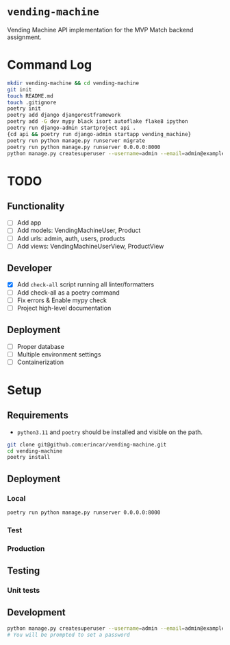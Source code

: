# `vending-machine`
Vending Machine API implementation for the MVP Match backend assignment.

# Command Log

```sh
mkdir vending-machine && cd vending-machine
git init
touch README.md
touch .gitignore
poetry init
poetry add django djangorestframework
poetry add -G dev mypy black isort autoflake flake8 ipython
poetry run django-admin startproject api .
{cd api && poetry run django-admin startapp vending_machine}
poetry run python manage.py runserver migrate
poetry run python manage.py runserver 0.0.0.0:8000
python manage.py createsuperuser --username=admin --email=admin@example.com
```

# TODO

## Functionality
- [ ] Add app
- [ ] Add models: VendingMachineUser, Product
- [ ] Add urls: admin, auth, users, products
- [ ] Add views: VendingMachineUserView, ProductView

## Developer
- [x] Add `check-all` script running all linter/formatters
- [ ] Add check-all as a poetry command
- [ ] Fix errors & Enable mypy check
- [ ] Project high-level documentation

## Deployment
- [ ] Proper database
- [ ] Multiple environment settings
- [ ] Containerization

# Setup

## Requirements

* `python3.11` and `poetry` should be installed and visible on the path.

```sh
git clone git@github.com:erincar/vending-machine.git
cd vending-machine
poetry install
```

## Deployment

### Local

```sh
poetry run python manage.py runserver 0.0.0.0:8000
```

### Test

### Production


## Testing

### Unit tests


## Development

```sh
python manage.py createsuperuser --username=admin --email=admin@example.com
# You will be prompted to set a password
```